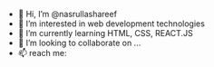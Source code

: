 - 👋 Hi, I’m @nasrullashareef
- 👀 I’m interested in web development technologies
- 🌱 I’m currently learning HTML, CSS, REACT.JS
- 💞️ I’m looking to collaborate on ...
- 📫 reach me: 

<!---
nasrullashareef/nasrullashareef is a ✨ special ✨ repository because its `README.md` (this file) appears on your GitHub profile.
You can click the Preview link to take a look at your changes.
--->
